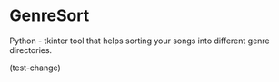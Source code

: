 # GenreSort
Python -  tkinter tool that helps sorting your songs into different genre directories.

(test-change)
